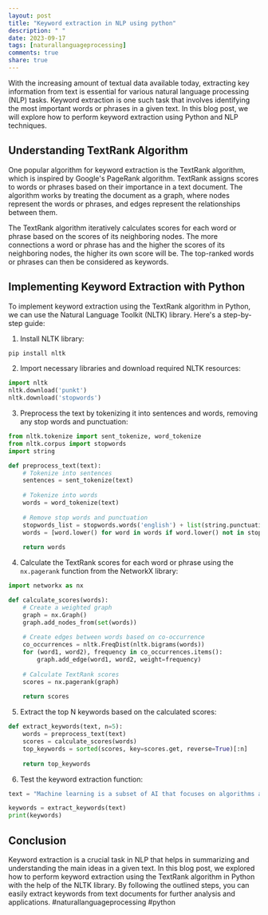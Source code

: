 ```yaml
---
layout: post
title: "Keyword extraction in NLP using python"
description: " "
date: 2023-09-17
tags: [naturallanguageprocessing]
comments: true
share: true
---
```


With the increasing amount of textual data available today, extracting key information from text is essential for various natural language processing (NLP) tasks. Keyword extraction is one such task that involves identifying the most important words or phrases in a given text. In this blog post, we will explore how to perform keyword extraction using Python and NLP techniques.

## Understanding TextRank Algorithm

One popular algorithm for keyword extraction is the TextRank algorithm, which is inspired by Google's PageRank algorithm. TextRank assigns scores to words or phrases based on their importance in a text document. The algorithm works by treating the document as a graph, where nodes represent the words or phrases, and edges represent the relationships between them.

The TextRank algorithm iteratively calculates scores for each word or phrase based on the scores of its neighboring nodes. The more connections a word or phrase has and the higher the scores of its neighboring nodes, the higher its own score will be. The top-ranked words or phrases can then be considered as keywords.

## Implementing Keyword Extraction with Python

To implement keyword extraction using the TextRank algorithm in Python, we can use the Natural Language Toolkit (NLTK) library. Here's a step-by-step guide:

1. Install NLTK library:
```python
pip install nltk
```

2. Import necessary libraries and download required NLTK resources:
```python
import nltk
nltk.download('punkt')
nltk.download('stopwords')
```
3. Preprocess the text by tokenizing it into sentences and words, removing any stop words and punctuation:
```python
from nltk.tokenize import sent_tokenize, word_tokenize
from nltk.corpus import stopwords
import string

def preprocess_text(text):
    # Tokenize into sentences
    sentences = sent_tokenize(text)
    
    # Tokenize into words
    words = word_tokenize(text)
    
    # Remove stop words and punctuation
    stopwords_list = stopwords.words('english') + list(string.punctuation)
    words = [word.lower() for word in words if word.lower() not in stopwords_list]
    
    return words
```
4. Calculate the TextRank scores for each word or phrase using the `nx.pagerank` function from the NetworkX library:
```python
import networkx as nx

def calculate_scores(words):
    # Create a weighted graph
    graph = nx.Graph()
    graph.add_nodes_from(set(words))
    
    # Create edges between words based on co-occurrence
    co_occurrences = nltk.FreqDist(nltk.bigrams(words))
    for (word1, word2), frequency in co_occurrences.items():
        graph.add_edge(word1, word2, weight=frequency)
    
    # Calculate TextRank scores
    scores = nx.pagerank(graph)
    
    return scores
```
5. Extract the top N keywords based on the calculated scores:
```python
def extract_keywords(text, n=5):
    words = preprocess_text(text)
    scores = calculate_scores(words)
    top_keywords = sorted(scores, key=scores.get, reverse=True)[:n]
    
    return top_keywords
```
6. Test the keyword extraction function:
```python
text = "Machine learning is a subset of AI that focuses on algorithms and statistical models to perform tasks without explicit instructions. It is widely used in various fields such as image recognition, natural language processing, and predictive analytics."

keywords = extract_keywords(text)
print(keywords)
```

## Conclusion

Keyword extraction is a crucial task in NLP that helps in summarizing and understanding the main ideas in a given text. In this blog post, we explored how to perform keyword extraction using the TextRank algorithm in Python with the help of the NLTK library. By following the outlined steps, you can easily extract keywords from text documents for further analysis and applications. #naturallanguageprocessing #python